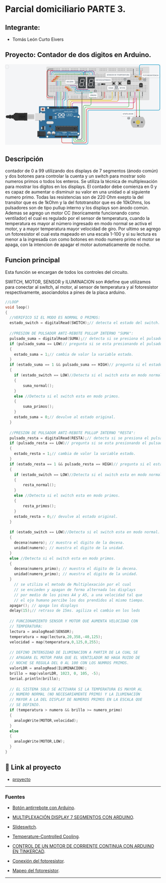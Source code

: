 # Parcial domiciliario PARTE 3.


## Integrante: 
- Tomás León Curto Eivers


## Proyecto: Contador de dos digitos en Arduino.
![Tinkercad](./img/ArduinoTinkercad.jpg)


## Descripción
contador de 0 a 99 utilizando dos displays de 7 segmentos (ánodo común) y dos botones para controlar la cuenta y un switch para mostrar solo numeros primos o todos los enteros.
Se utiliza la técnica de multiplexación para mostrar los dígitos en los displays. 
El contador debe comienza en 0 y es capaz de aumentar o disminuir su valor en una unidad o al siguiente numero primo.
Todas las resistencias son de 220 Ohm exepto la del transitor que es de 1kOhm y la del fototransitor que es de 10kOhms, los pulsadores son de tipo pullup interno y los displays son ánodo común.
Ademas se agrego un motor CC (teoricamente funcionando como ventilador) el cual es regulado por el sensor de temperatura, cuando la temperatura es mayor al número ingresado en modo normal se activa el motor, 
y a mayor temperatura mayor velocidad de giro.
Por ultimo se agrego un fotoresistor el cual esta mapeado en una escala 1-100 y si su lectura es menor a la ingresada con como botones en modo numero primo el motor se apaga, con la intencion de apagar el motor 
automaticamente de noche.


## Funcion principal
Esta función se encargan de todos los controles del circuito.

SWITCH, MOTOR, SENSOR y ILUMINACION son #define que utilizamos para conectar al switch, al motor, al sensor de temperatura y al fotoresistor respectivamente, asociandolos a pines de la placa arduino.

~~~ C++ (lenguaje en el que esta escrito)
//LOOP
void loop()
{  
  //VERIFICO SI EL MODO ES NORMAL O PRIMOS:
  estado_switch = digitalRead(SWITCH);// detecta el estado del switch.
  
  //PRESION DE PULSADOR ANTI-REBOTE PULLUP INTERNO "SUMA":
  pulsado_suma = digitalRead(SUMA);// detecta si se presiona el pulsador.
  if (pulsado_suma == LOW)// pregunta si se esta presionando el pulsador.
  {
  	estado_suma = 1;// cambia de valor la variable estado.
  }
  if (estado_suma == 1 && pulsado_suma == HIGH)// pregunta si el estado es 1 pero se solto el boton.
  {
    if (estado_switch == LOW)//Detecta si el switch esta en modo normal.
    {  
  		suma_normal();
    }
    else //Detecta si el switch esta en modo primos.
    {
    	suma_primos();
    }
    estado_suma = 0;// devulve al estado original.
  }
  
  //PRESION DE PULSADOR ANTI-REBOTE PULLUP INTERNO "RESTA":
  pulsado_resta = digitalRead(RESTA);// detecta si se presiona el pulsador.
  if (pulsado_resta == LOW)// pregunta si se esta presionando el pulsador.
  {
  	estado_resta = 1;// cambia de valor la variable estado.
  }
  if (estado_resta == 1 && pulsado_resta == HIGH)// pregunta si el estado es 1 pero se solto el boton.
  {
  	if (estado_switch == LOW)//Detecta si el switch esta en modo normal.
    {  
  		resta_normal();
    }
    else //Detecta si el switch esta en modo primos.
    {
    	resta_primos();
    }
    estado_resta = 0;// devulve al estado original.
  }
  
  if (estado_switch == LOW)//Detecta si el switch esta en modo normal.
  {
  	decena(numero); // muestra el digito de la decena.
  	unidad(numero); // muestra el digito de la unidad.
  }
  else //Detecta si el switch esta en modo primos.
  {
  	decena(numero_primo); // muestra el digito de la decena.
  	unidad(numero_primo); // muestra el digito de la unidad.
  }
    // se utiliza el metodo de Multiplexación por el cual
    // se encieden y apagan de forma alternada los displays
    // por medio de los pines A4 y A5, a una velocidad tal que
    // el ojo humano percibe los dos prendidos al mismo tiempo.
  apagar(); // apaga los displays
  delay(15);// retraso de 15ms. agiliza el cambio en los leds 
  
  // FUNCIONAMIENTO SENSOR Y MOTOR QUE AUMENTA VELOCIDAD CON 
  // TEMPERATURA:
  lectura = analogRead(SENSOR);
  temperatura = map(lectura,20,358,-40,125);
  velocidad = map(temperatura,0,125,0,255);
  
  // DEFINO INTENSIDAD DE ILUMINACION A PARTIR DE LA CUAL SE
  // APAGARA EL MOTOR PARA QUE EL VENTILADOR NO HAGA RUIDO DE 
  // NOCHE SE REGULA DEL 0 AL 100 CON LOS NUMROS PRIMOS.
  valorLDR = analogRead(ILUMINACION);
  brillo = map(valorLDR, 1023, 0, 105, -5);
  Serial.println(brillo);
  
  // EL SISTEMA SOLO SE ACTIVARA SI LA TEMPERATURA ES MAYOR AL 
  // NUMERO NORMAL (NO NECESARIAMENTE PRIMO) Y LA ILUMINACIÓN
  // MAYOR A LA DEL DISPLAY DE NUMEROS PRIMOS EN LA ESCALA QUE
  // SE DEFINIO.
  if (temperatura > numero && brillo >= numero_primo)
  {
   	analogWrite(MOTOR,velocidad); 
  }
  else
  {
  	analogWrite(MOTOR,LOW); 
  }
}  
~~~

## :robot: Link al proyecto
- [proyecto](https://www.tinkercad.com/things/i77Lrzm76wg-copy-of-parcial-domiciliario-parte-2-curto-eivers-tomas-leon/editel?sharecode=NF3FVEAS1_0ooMY2fami3nE5PWlEv1cgaRUR6gzlRxA)

---
### Fuentes
- [Botón antirrebote con Arduino](https://www.youtube.com/watch?v=FoTFJW5Hyz8).

- [MULTIPLEXACIÓN DISPLAY 7 SEGMENTOS CON ARDUINO](https://www.youtube.com/watch?v=bScD6wptNws&t=188s).

- [Slideswitch](https://www.youtube.com/watch?v=cFFwFCuSZN4).

- [Temperature-Controlled Cooling](https://www.youtube.com/watch?v=mtB97aFkdHs).

- [CONTROL DE UN MOTOR DE CORRIENTE CONTINUA CON ARDUINO EN TINKERCAD](https://www.youtube.com/watch?v=fJKPeiwi0Pc&t=843s).

- [Conexión del fotoresistor](https://programarfacil.com/blog/arduino-blog/ldr-arduino/#Que_es_un_LDR).

- [Mapeo del fotoresistor](https://www.circuitbasics.com/how-to-use-photoresistors-to-detect-light-on-an-arduino/).
---
